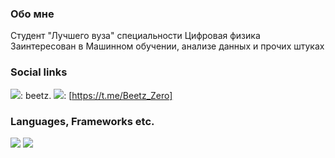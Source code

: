 <!--
**Beetz-Zero/Beetz-Zero** is a ✨ _special_ ✨ repository because its `README.md` (this file) appears on your GitHub profile.

Here are some ideas to get you started:

- 🔭 I’m currently working on ...
- 🌱 I’m currently learning ...
- 👯 I’m looking to collaborate on ...
- 🤔 I’m looking for help with ...
- 💬 Ask me about ...
- 📫 How to reach me: ...
- 😄 Pronouns: ...
- ⚡ Fun fact: ...
-->
### Обо мне

Студент "Лучшего вуза" специальности Цифровая физика
Заинтересован в Машинном обучении, анализе данных и прочих штуках

### Social links

<img src="https://img.shields.io/badge/discord-black?style=for-the-badge&logo=cplusplus&logoColor=white"/>: beetz.
<img src="https://img.shields.io/badge/telegram-black?style=for-the-badge&logo=cplusplus&logoColor=white"/>: [https://t.me/Beetz_Zero] 

### Languages, Frameworks etc.

<img src="https://img.shields.io/badge/C++-black?style=for-the-badge&logo=cplusplus&logoColor=white"/> <img src="https://img.shields.io/badge/Python-blue?style=for-the-badge&logo=python&logoColor=ffeb14"/>







